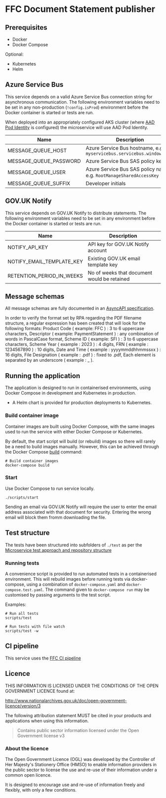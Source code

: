 # FFC Document Statement publisher

## Prerequisites

- Docker
- Docker Compose

Optional:
- Kubernetes
- Helm

## Azure Service Bus

This service depends on a valid Azure Service Bus connection string for
asynchronous communication.  The following environment variables need to be set
in any non-production (`!config.isProd`) environment before the Docker
container is started or tests are run. 

When deployed into an appropriately configured AKS
cluster (where [AAD Pod Identity](https://github.com/Azure/aad-pod-identity) is
configured) the microservice will use AAD Pod Identity.

| Name | Description |
| ---| --- |
| MESSAGE_QUEUE_HOST | Azure Service Bus hostname, e.g. `myservicebus.servicebus.windows.net` |
| MESSAGE_QUEUE_PASSWORD | Azure Service Bus SAS policy key |
| MESSAGE_QUEUE_USER | Azure Service Bus SAS policy name, e.g. `RootManageSharedAccessKey`    |
| MESSAGE_QUEUE_SUFFIX | Developer initials |

## GOV.UK Notify

This service depends on GOV.UK Notify to distribute statements.  The following environment variables need to be set
in any environment before the Docker container is started or tests are run. 

| Name | Description |
| ---| --- |
| NOTIFY_API_KEY | API key for GOV.UK Notify account |
| NOTIFY_EMAIL_TEMPLATE_KEY | Existing GOV.UK email template key |
| RETENTION_PERIOD_IN_WEEKS | No of weeks that document would be retained |

## Message schemas

All message schemas are fully documented in an [AsyncAPI specification](docs/asyncapi.yaml).

In order to verify the format set by RPA regarding the PDF filename structure, a regular expression has been created that will look for the following formats:
Product Code ( example: FFC ) : 3 to 6 uppercase characters, 
Descriptor ( example: PaymentStatement ) : any combination of words in PascalCase format, 
Scheme ID ( example: SFI ) : 3 to 6 uppercase characters, 
Scheme Year ( example : 2023 ) : 4 digits, 
FRN ( example : 1234567890 ) : 10 digits, 
Date and Time ( example : yyyymmddhhmmssxx ) : 16 digits,
File Designation ( example : .pdf ) : fixed to .pdf,
Each element is separated by an underscore ( example : _ ).

## Running the application

The application is designed to run in containerised environments, using Docker Compose in development and Kubernetes in production.

- A Helm chart is provided for production deployments to Kubernetes.

### Build container image

Container images are built using Docker Compose, with the same images used to run the service with either Docker Compose or Kubernetes.

By default, the start script will build (or rebuild) images so there will
rarely be a need to build images manually. However, this can be achieved
through the Docker Compose
[build](https://docs.docker.com/compose/reference/build/) command:

```
# Build container images
docker-compose build
```

### Start

Use Docker Compose to run service locally.

```
./scripts/start
```

Sending an email via GOV.UK Notify will require the user to enter the email address associated with that document for security. Entering the wrong email will block them fromm downloading the file.

## Test structure

The tests have been structured into subfolders of `./test` as per the
[Microservice test approach and repository structure](https://eaflood.atlassian.net/wiki/spaces/FPS/pages/1845396477/Microservice+test+approach+and+repository+structure)

### Running tests

A convenience script is provided to run automated tests in a containerised
environment. This will rebuild images before running tests via docker-compose,
using a combination of `docker-compose.yaml` and `docker-compose.test.yaml`.
The command given to `docker-compose run` may be customised by passing
arguments to the test script.

Examples:

```
# Run all tests
scripts/test

# Run tests with file watch
scripts/test -w
```

## CI pipeline

This service uses the [FFC CI pipeline](https://github.com/DEFRA/ffc-jenkins-pipeline-library)

## Licence

THIS INFORMATION IS LICENSED UNDER THE CONDITIONS OF THE OPEN GOVERNMENT LICENCE found at:

<http://www.nationalarchives.gov.uk/doc/open-government-licence/version/3>

The following attribution statement MUST be cited in your products and applications when using this information.

> Contains public sector information licensed under the Open Government license v3

### About the licence

The Open Government Licence (OGL) was developed by the Controller of Her Majesty's Stationery Office (HMSO) to enable information providers in the public sector to license the use and re-use of their information under a common open licence.

It is designed to encourage use and re-use of information freely and flexibly, with only a few conditions.
